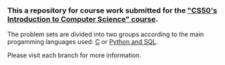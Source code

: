 ### This a repository for course work submitted for the ["CS50's Introduction to Computer Science" course](https://cs50.harvard.edu/x/2020/).

The problem sets are divided into two groups according to the main progamming languages used: [C](https://github.com/SimonaKolarova/CS50-s-Introduction-to-Computer-Science/tree/C) or [Python and SQL](https://github.com/SimonaKolarova/CS50-s-Introduction-to-Computer-Science/tree/Python). 

Please visit each branch for more information.
